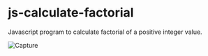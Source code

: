 # js-calculate-factorial

Javascript program to calculate factorial of a positive integer value.

![Capture](https://github.com/SunilKandpal007/js-calculate-factorial/assets/45088791/d516a07f-a53b-49c9-83a9-e6cf5ab8736b)
